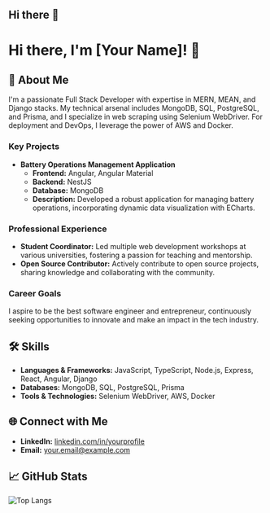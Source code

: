 ## Hi there 👋

<!--
**spk-krishna567/spk-krishna567** is a ✨ _special_ ✨ repository because its `README.md` (this file) appears on your GitHub profile.

Here are some ideas to get you started:

- 🔭 I’m currently working on ...
- 🌱 I’m currently learning ...
- 👯 I’m looking to collaborate on ...
- 🤔 I’m looking for help with ...
- 💬 Ask me about ...
- 📫 How to reach me: ...
- 😄 Pronouns: ...
- ⚡ Fun fact: ...
-->
# Hi there, I'm [Your Name]! 👋

## 🚀 About Me
I'm a passionate Full Stack Developer with expertise in MERN, MEAN, and Django stacks. My technical arsenal includes MongoDB, SQL, PostgreSQL, and Prisma, and I specialize in web scraping using Selenium WebDriver. For deployment and DevOps, I leverage the power of AWS and Docker.

### Key Projects
- **Battery Operations Management Application**
  - **Frontend:** Angular, Angular Material
  - **Backend:** NestJS
  - **Database:** MongoDB
  - **Description:** Developed a robust application for managing battery operations, incorporating dynamic data visualization with ECharts.

### Professional Experience
- **Student Coordinator:** Led multiple web development workshops at various universities, fostering a passion for teaching and mentorship.
- **Open Source Contributor:** Actively contribute to open source projects, sharing knowledge and collaborating with the community.

### Career Goals
I aspire to be the best software engineer and entrepreneur, continuously seeking opportunities to innovate and make an impact in the tech industry.

## 🛠️ Skills
- **Languages & Frameworks:** JavaScript, TypeScript, Node.js, Express, React, Angular, Django
- **Databases:** MongoDB, SQL, PostgreSQL, Prisma
- **Tools & Technologies:** Selenium WebDriver, AWS, Docker

## 🌐 Connect with Me
- **LinkedIn:** [linkedin.com/in/yourprofile](https://www.linkedin.com/in/yourprofile)
- **Email:** [your.email@example.com](mailto:your.email@example.com)

## 📈 GitHub Stats
![Top Langs](https://github-readme-stats.vercel.app/api/top-langs/?username=spk-krishna567&layout=compact&theme=radical)

